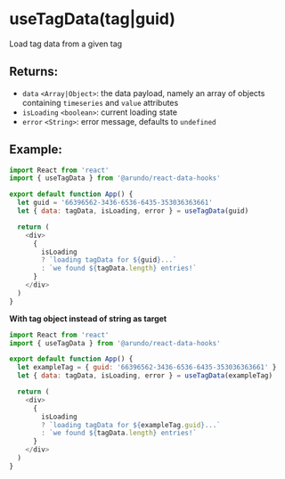 # useTagData(tag|guid)

Load tag data from a given tag

## Returns:
- `data` `<Array|Object>`: the data payload, namely an array of objects containing `timeseries` and `value` attributes
- `isLoading` `<boolean>`: current loading state
- `error` `<String>`: error message, defaults to `undefined`

## Example:

```js
import React from 'react'
import { useTagData } from '@arundo/react-data-hooks'

export default function App() {
  let guid = '66396562-3436-6536-6435-353036363661'
  let { data: tagData, isLoading, error } = useTagData(guid)

  return (
    <div>
      {
        isLoading
        ? `loading tagData for ${guid}...`
        : `we found ${tagData.length} entries!`
      }
    </div>
  )
}
```

**With tag object instead of string as target**

```js
import React from 'react'
import { useTagData } from '@arundo/react-data-hooks'

export default function App() {
  let exampleTag = { guid: '66396562-3436-6536-6435-353036363661' }
  let { data: tagData, isLoading, error } = useTagData(exampleTag)

  return (
    <div>
      {
        isLoading
        ? `loading tagData for ${exampleTag.guid}...`
        : `we found ${tagData.length} entries!`
      }
    </div>
  )
}
```
